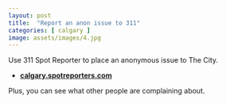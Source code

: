 ```yaml
---
layout: post
title:  "Report an anon issue to 311"
categories: [ calgary ]
image: assets/images/4.jpg
---
```


Use 311 Spot Reporter to place an anonymous issue to The City.

- **[calgary.spotreporters.com](https://calgary.spotreporters.com/)**


Plus, you can see what other people are complaining about.
